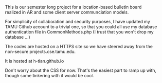 This is our semester long project for a location-based bulletin board realized in AR and some client server communciation models.

For simplicity of collaboration and security purposes, I have updated my TAMU Github account to a trivial one, so that you could all use my 
database authentication file in CommonMethods.php (I trust that you won't drop my database ...)

The codes are hosted on a HTTPS site so we have steered away from the non-secure projects.cse.tamu.edu.

It is hosted at h-tian.github.io

Don't worry about the CSS for now. That's the easiest part to ramp up with, though some tinkering with it would be cool.
